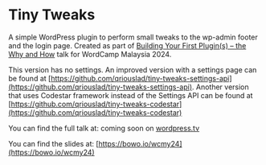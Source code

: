 # Tiny Tweaks

A simple WordPress plugin to perform small tweaks to the wp-admin footer and the login page. Created as part of [Building Your First Plugin(s) – the Why and How](https://malaysia.wordcamp.org/2024/session/building-your-first-plugins-the-why-and-how/) talk for WordCamp Malaysia 2024. 

This version has no settings. An improved version with a settings page can be found at [https://github.com/qriouslad/tiny-tweaks-settings-api](https://github.com/qriouslad/tiny-tweaks-settings-api). Another version that uses Codestar framework instead of the Settings API can be found at [https://github.com/qriouslad/tiny-tweaks-codestar](https://github.com/qriouslad/tiny-tweaks-codestar)

You can find the full talk at: coming soon on [wordpress.tv](https://wordpress.tv/)

You can find the slides at: [https://bowo.io/wcmy24](https://bowo.io/wcmy24)